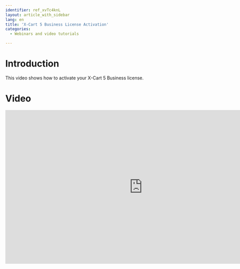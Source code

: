 ```yaml
---
identifier: ref_xvTc4knL
layout: article_with_sidebar
lang: en
title: 'X-Cart 5 Business License Activation'
categories:
  - Webinars and video tutorials

---
```



# Introduction

This video shows how to activate your X-Cart 5 Business license.

# Video

<iframe class="youtube-player" type="text/html" style="width: 853px; height: 480px" src="http://www.youtube.com/embed/mmedPCQ91yA" frameborder="0"></iframe>
